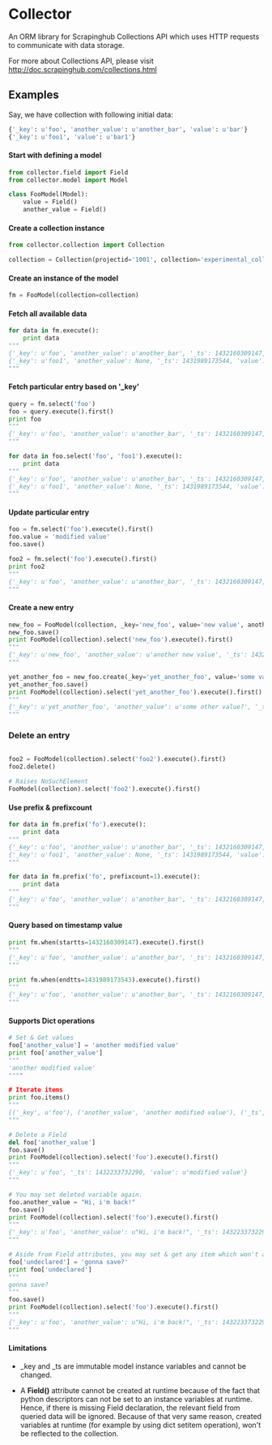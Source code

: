 # Collector
An ORM library for Scrapinghub Collections API which uses HTTP requests to communicate with data storage. 

For more about Collections API, please visit http://doc.scrapinghub.com/collections.html

## Examples
Say, we have collection with following initial data:

```python
{'_key': u'foo', 'another_value': u'another_bar', 'value': u'bar'}
{'_key': u'foo1', 'value': u'bar1'}
```

#### Start with defining a model

```python
from collector.field import Field
from collector.model import Model

class FooModel(Model):
    value = Field()
    another_value = Field()

```

#### Create a collection instance

```python
from collector.collection import Collection

collection = Collection(projectid='1001', collection='experimental_collection', apikey='sample_api_key')
```

#### Create an instance of the model

```python
fm = FooModel(collection=collection)
```
#### Fetch all available data

```python
for data in fm.execute():
    print data
"""
{'_key': u'foo', 'another_value': u'another_bar', '_ts': 1432160309147, 'value': u'bar'}
{'_key': u'foo1', 'another_value': None, '_ts': 1431989173544, 'value': u'bar1'}
"""
```

#### Fetch particular entry based on **'_key'**

```python
query = fm.select('foo')
foo = query.execute().first()
print foo
"""
{'_key': u'foo', 'another_value': u'another_bar', '_ts': 1432160309147, 'value': u'bar'}
"""

for data in foo.select('foo', 'foo1').execute():
    print data
"""
{'_key': u'foo', 'another_value': u'another_bar', '_ts': 1432160309147, 'value': u'bar'}
{'_key': u'foo1', 'another_value': None, '_ts': 1431989173544, 'value': u'bar1'}
"""
```

#### Update particular entry

```python
foo = fm.select('foo').execute().first()
foo.value = 'modified value'
foo.save()

foo2 = fm.select('foo').execute().first()
print foo2
"""
{'_key': u'foo', 'another_value': u'another_bar', '_ts': 1432160309147, 'value': u'modified value'}
"""
```

#### Create a new entry

```python
new_foo = FooModel(collection, _key='new_foo', value='new value', another_value='another new value')
new_foo.save()
print FooModel(collection).select('new_foo').execute().first()
"""
{'_key': u'new_foo', 'another_value': u'another new value', '_ts': 1432233114144, 'value': u'new value'}
"""

yet_another_foo = new_foo.create(_key='yet_another_foo', value='some value', another_value='some other value?')
yet_another_foo.save()
print FooModel(collection).select('yet_another_foo').execute().first()
"""
{'_key': u'yet_another_foo', 'another_value': u'some other value?', '_ts': 1432233254045, 'value': u'some value'}
"""
```

### Delete an entry

```python

foo2 = FooModel(collection).select('foo2').execute().first()
foo2.delete()

# Raises NoSuchElement
FooModel(collection).select('foo2').execute().first()
```

#### Use prefix & prefixcount

```python
for data in fm.prefix('fo').execute():
    print data
"""
{'_key': u'foo', 'another_value': u'another_bar', '_ts': 1432160309147, 'value': u'modified value'}
{'_key': u'foo1', 'another_value': None, '_ts': 1431989173544, 'value': u'bar1'}
"""

for data in fm.prefix('fo', prefixcount=1).execute():
    print data
"""
{'_key': u'foo', 'another_value': u'another_bar', '_ts': 1432160309147, 'value': u'modified value'}
"""
```

#### Query based on timestamp value

```python
print fm.when(startts=1432160309147).execute().first()
"""
{'_key': u'foo', 'another_value': u'another_bar', '_ts': 1432160309147, 'value': u'modified value'}
"""

print fm.when(endtts=1431989173543).execute().first()
"""
{'_key': u'foo', 'another_value': u'another_bar', '_ts': 1432160309147, 'value': u'modified value'}
"""
```

#### Supports Dict operations

```python
# Set & Get values
foo['another_value'] = 'another modified value'
print foo['another_value']
"""
'another modified value'
""""

# Iterate items
print foo.items()
"""
[('_key', u'foo'), ('another_value', 'another modified value'), ('_ts', 1432160309147), ('value', 'modified value')]
"""

# Delete a Field
del foo['another_value']
foo.save()
print FooModel(collection).select('foo').execute().first()
"""
{'_key': u'foo', '_ts': 1432233732290, 'value': u'modified value'}
"""

# You may set deleted variable again.
foo.another_value = "Hi, i'm back!"
foo.save()
print FooModel(collection).select('foo').execute().first()
"""
{'_key': u'foo', 'another_value': u"Hi, i'm back!", '_ts': 1432233732290, 'value': u'modified value'}
"""

# Aside from Field attributes, you may set & get any item which won't appear in collection.
foo['undeclared'] = 'gonna save?'
print foo['undeclared']
"""
gonna save?
"""
foo.save()
print FooModel(collection).select('foo').execute().first()
"""
{'_key': u'foo', 'another_value': u"Hi, i'm back!", '_ts': 1432233732290, 'value': u'modified value'}
"""
```

#### Limitations

* _key and _ts are immutable model instance variables and cannot be changed.

* A **Field()** attribute cannot be created at runtime because of the fact that python descriptors can not be set to an instance variables at runtime. Hence, if there is missing Field declaration, the relevant field from queried data will be ignored. Because of that very same reason, created variables at runtime (for example by using dict setitem operation), won't be reflected to the collection.
